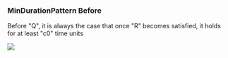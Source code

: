 ### MinDurationPattern Before

Before "Q", it is always the case that once "R" becomes satisfied, it holds for at least "c0" time units

![](/img/patterns/MinDurationPattern_Before.svg)
